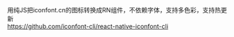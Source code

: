 
用纯JS把iconfont.cn的图标转换成RN组件，不依赖字体，支持多色彩，支持热更新  
https://github.com/iconfont-cli/react-native-iconfont-cli  
